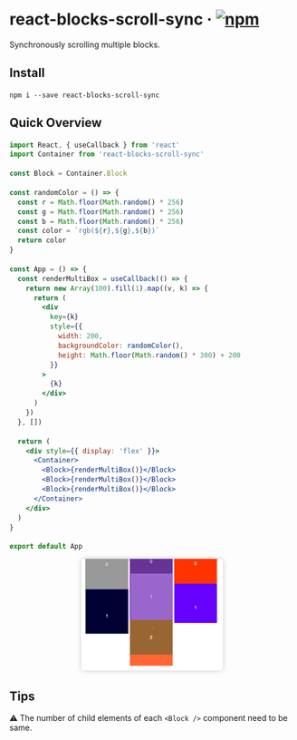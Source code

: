 # react-blocks-scroll-sync &middot; [![npm](https://img.shields.io/npm/v/react-blocks-scroll-sync.svg)](https://www.npmjs.com/package/react-blocks-scroll-sync)


Synchronously scrolling multiple blocks.

## Install

``` shell
npm i --save react-blocks-scroll-sync
```

## Quick Overview
``` jsx
import React, { useCallback } from 'react'
import Container from 'react-blocks-scroll-sync'

const Block = Container.Block

const randomColor = () => {
  const r = Math.floor(Math.random() * 256)
  const g = Math.floor(Math.random() * 256)
  const b = Math.floor(Math.random() * 256)
  const color = `rgb(${r},${g},${b})`
  return color
}

const App = () => {
  const renderMultiBox = useCallback(() => {
    return new Array(100).fill(1).map((v, k) => {
      return (
        <div
          key={k}
          style={{
            width: 200,
            backgroundColor: randomColor(),
            height: Math.floor(Math.random() * 300) + 200
          }}
        >
          {k}
        </div>
      )
    })
  }, [])

  return (
    <div style={{ display: 'flex' }}>
      <Container>
        <Block>{renderMultiBox()}</Block>
        <Block>{renderMultiBox()}</Block>
        <Block>{renderMultiBox()}</Block>
      </Container>
    </div>
  )
}

export default App
```

<p align="center">
  <img src="./docs/images/example1.gif" style="border-radius: 5px; box-shadow: 0 0 10px rgba(0, 0, 0, .2)" />
</p>

## Tips

⚠️ The number of child elements of each `<Block />` component need to be same.

